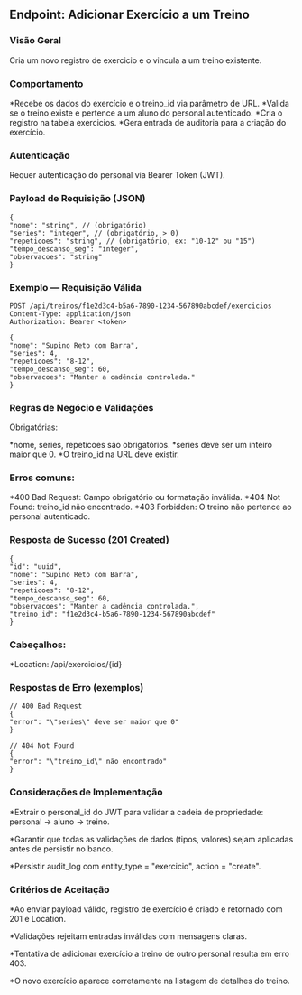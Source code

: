 ## Endpoint: Adicionar Exercício a um Treino

### Visão Geral

Cria um novo registro de exercicio e o vincula a um treino existente.

### Comportamento

*Recebe os dados do exercício e o treino_id via parâmetro de URL.
*Valida se o treino existe e pertence a um aluno do personal autenticado.
*Cria o registro na tabela exercicios.
*Gera entrada de auditoria para a criação do exercício.

### Autenticação

Requer autenticação do personal via Bearer Token (JWT).

### Payload de Requisição (JSON)

```
{
"nome": "string", // (obrigatório)
"series": "integer", // (obrigatório, > 0)
"repeticoes": "string", // (obrigatório, ex: "10-12" ou "15")
"tempo_descanso_seg": "integer",
"observacoes": "string"
}
```

### Exemplo — Requisição Válida

```
POST /api/treinos/f1e2d3c4-b5a6-7890-1234-567890abcdef/exercicios
Content-Type: application/json
Authorization: Bearer <token>

{
"nome": "Supino Reto com Barra",
"series": 4,
"repeticoes": "8-12",
"tempo_descanso_seg": 60,
"observacoes": "Manter a cadência controlada."
}
```

### Regras de Negócio e Validações

Obrigatórias:

*nome, series, repeticoes são obrigatórios.
*series deve ser um inteiro maior que 0.
\*O treino_id na URL deve existir.

### Erros comuns:

*400 Bad Request: Campo obrigatório ou formatação inválida.
*404 Not Found: treino_id não encontrado.
\*403 Forbidden: O treino não pertence ao personal autenticado.

### Resposta de Sucesso (201 Created)

```
{
"id": "uuid",
"nome": "Supino Reto com Barra",
"series": 4,
"repeticoes": "8-12",
"tempo_descanso_seg": 60,
"observacoes": "Manter a cadência controlada.",
"treino_id": "f1e2d3c4-b5a6-7890-1234-567890abcdef"
}
```

### Cabeçalhos:

\*Location: /api/exercicios/{id}

### Respostas de Erro (exemplos)

```
// 400 Bad Request
{
"error": "\"series\" deve ser maior que 0"
}

// 404 Not Found
{
"error": "\"treino_id\" não encontrado"
}
```

### Considerações de Implementação

\*Extrair o personal_id do JWT para validar a cadeia de propriedade: personal -> aluno -> treino.

\*Garantir que todas as validações de dados (tipos, valores) sejam aplicadas antes de persistir no banco.

\*Persistir audit_log com entity_type = "exercicio", action = "create".

### Critérios de Aceitação

\*Ao enviar payload válido, registro de exercício é criado e retornado com 201 e Location.

\*Validações rejeitam entradas inválidas com mensagens claras.

\*Tentativa de adicionar exercício a treino de outro personal resulta em erro 403.

\*O novo exercício aparece corretamente na listagem de detalhes do treino.
